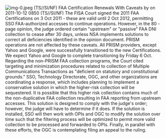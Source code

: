 ![img-0.jpeg](img-0.jpeg)
(TS//SI/NF) FAA Certification Renewals With Caveats by
on 2011-10-12 0850
(TS//SI/NF) The FISA Court signed the 2011 FAA Certifications on 3 Oct 2011 - these are valid until 2 Oct 2012, permitting SSO FAA-authorized accesses to continue operations. However, in the 80 -page opinion, the judge ordered certain "upstream" or "passive" FAA DNI collection to cease after 30 days, unless NSA implements solutions to correct all deficiencies identified in the opinion document. PRISM operations are not affected by these caveats. All PRISM providers, except Yahoo and Google, were successfully transitioned to the new Certifications. We expect Yahoo and Google to complete transitioning by Friday 6 Oct. Regarding the non-PRISM FAA collection programs, the Court cited targeting and minimization procedures related to collection of Multiple Communications Transactions as "deficient on statutory and constitutional grounds." SSO, Technology Directorate, OGC, and other organizations are coordinating a response, which includes planning to implement a conservative solution in which the higher-risk collection will be sequestered. It is possible that this higher risk collection contains much of the non-duplicative FAA collection resulting in FAA reporting from upstream accesses. This solution is designed to comply with the judge's order; however, the judge will have to determine if it does. If the solution is installed, SSO will then work with OPIs and OGC to modify the solution over time such that the filtering process will be optimized to permit more valid collection to be processed and forwarded to OPIs. Finally, in parallel with these efforts, the OGC is contemplating filing an appeal to the ruling.
